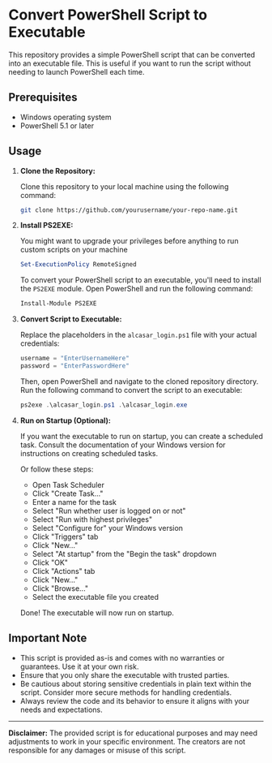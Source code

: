 
# Convert PowerShell Script to Executable

This repository provides a simple PowerShell script that can be converted into an executable file. This is useful if you want to run the script without needing to launch PowerShell each time.

## Prerequisites

- Windows operating system
- PowerShell 5.1 or later

## Usage

1. **Clone the Repository:**

   Clone this repository to your local machine using the following command:

   ```bash
   git clone https://github.com/yourusername/your-repo-name.git
   ```

2. **Install PS2EXE:**

   You might want to upgrade your privileges before anything to run custom scripts on your machine

    ```powershell
    Set-ExecutionPolicy RemoteSigned
    ```

   To convert your PowerShell script to an executable, you'll need to install the `PS2EXE` module. Open PowerShell and run the following command:

   ```powershell
   Install-Module PS2EXE
   ```

3. **Convert Script to Executable:**

   Replace the placeholders in the `alcasar_login.ps1` file with your actual credentials:

   ```powershell
   username = "EnterUsernameHere"
   password = "EnterPasswordHere"
   ```

   Then, open PowerShell and navigate to the cloned repository directory. Run the following command to convert the script to an executable:

   ```powershell
   ps2exe .\alcasar_login.ps1 .\alcasar_login.exe
   ```

4. **Run on Startup (Optional):**

   If you want the executable to run on startup, you can create a scheduled task. Consult the documentation of your Windows version for instructions on creating scheduled tasks.

   Or follow these steps:
   - Open Task Scheduler
   - Click "Create Task..."
   - Enter a name for the task
   - Select "Run whether user is logged on or not"
    - Select "Run with highest privileges"
    - Select "Configure for" your Windows version
    - Click "Triggers" tab
    - Click "New..."
    - Select "At startup" from the "Begin the task" dropdown
    - Click "OK"
    - Click "Actions" tab
    - Click "New..."
    - Click "Browse..."
    - Select the executable file you created

    Done! The executable will now run on startup.

## Important Note

- This script is provided as-is and comes with no warranties or guarantees. Use it at your own risk.
- Ensure that you only share the executable with trusted parties.
- Be cautious about storing sensitive credentials in plain text within the script. Consider more secure methods for handling credentials.
- Always review the code and its behavior to ensure it aligns with your needs and expectations.

---

**Disclaimer:** The provided script is for educational purposes and may need adjustments to work in your specific environment. The creators are not responsible for any damages or misuse of this script.
